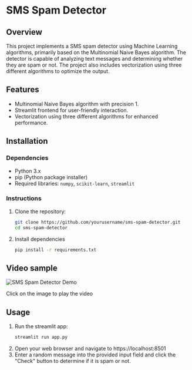 # SMS Spam Detector

## Overview
This project implements a SMS spam detector using Machine Learning algorithms, primarily based on the Multinomial Naive Bayes algorithm. The detector is capable of analyzing text messages and determining whether they are spam or not. The project also includes vectorization using three different algorithms to optimize the output.

## Features
- Multinomial Naive Bayes algorithm with precision 1.
- Streamlit frontend for user-friendly interaction.
- Vectorization using three different algorithms for enhanced performance.

## Installation

### Dependencies
- Python 3.x
- pip (Python package installer)
- Required libraries: `numpy`, `scikit-learn`, `streamlit`

### Instructions
1. Clone the repository:
   ```bash
   git clone https://github.com/yourusername/sms-spam-detector.git
   cd sms-spam-detector
2. Install dependencies
   ```bash
   pip install -r requirements.txt

## Video sample
![SMS Spam Detector Demo](sms-spam.gif)

Click on the image to play the video

## Usage
1. Run the streamlit app:
   ```bash
   streamlit run app.py
2. Open your web browser and navigate to https://localhost:8501
3. Enter a random message into the provided input field and click the "Check" button to determine if it is spam or not.
